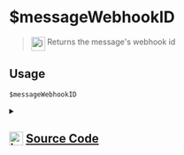 # $messageWebhookID
> <img align="top" src="https://upload.wikimedia.org/wikipedia/commons/thumb/e/e4/Infobox_info_icon.svg/160px-Infobox_info_icon.svg.png?20150409153300" alt="image" width="25" height="auto"> Returns the message's webhook id
## Usage
```
$messageWebhookID
```
<details>
<summary>
    
## <img align="top" src="https://cdn4.iconfinder.com/data/icons/iconsimple-logotypes/512/github-512.png" alt="image" width="25" height="auto">  [Source Code](https://github.com/tryforge/ForgeScript-V2/blob/main/src/native/messageWebhookID.ts)
    
</summary>
    
```ts
import { NativeFunction, Return } from "../structures"

export default new NativeFunction({
    name: "$messageWebhookID",
    version: "1.1.0",
    description: "Returns the message's webhook id",
    unwrap: false,
    execute(ctx) {
        return this.success(ctx.message?.webhookId)
    },
})

```
    
</details>